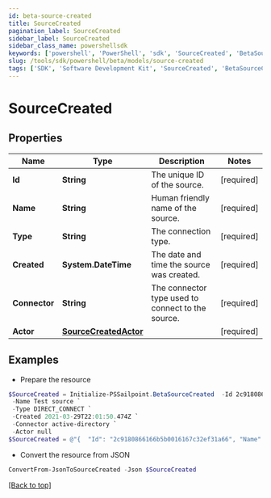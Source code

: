 ```yaml
---
id: beta-source-created
title: SourceCreated
pagination_label: SourceCreated
sidebar_label: SourceCreated
sidebar_class_name: powershellsdk
keywords: ['powershell', 'PowerShell', 'sdk', 'SourceCreated', 'BetaSourceCreated'] 
slug: /tools/sdk/powershell/beta/models/source-created
tags: ['SDK', 'Software Development Kit', 'SourceCreated', 'BetaSourceCreated']
---
```



# SourceCreated

## Properties

Name | Type | Description | Notes
------------ | ------------- | ------------- | -------------
**Id** | **String** | The unique ID of the source. | [required]
**Name** | **String** | Human friendly name of the source. | [required]
**Type** | **String** | The connection type. | [required]
**Created** | **System.DateTime** | The date and time the source was created. | [required]
**Connector** | **String** | The connector type used to connect to the source. | [required]
**Actor** | [**SourceCreatedActor**](source-created-actor) |  | [required]

## Examples

- Prepare the resource
```powershell
$SourceCreated = Initialize-PSSailpoint.BetaSourceCreated  -Id 2c9180866166b5b0016167c32ef31a66 `
 -Name Test source `
 -Type DIRECT_CONNECT `
 -Created 2021-03-29T22:01:50.474Z `
 -Connector active-directory `
 -Actor null
$SourceCreated = @"{  "Id": "2c9180866166b5b0016167c32ef31a66", "Name": "Test source", "Type": "DIRECT_CONNECT", "Created": "2021-03-29T22:01:50.474Z", "Connector": "active-directory", "Actor": null }"@
```

- Convert the resource from JSON
```powershell
ConvertFrom-JsonToSourceCreated -Json $SourceCreated
```


[[Back to top]](#) 

